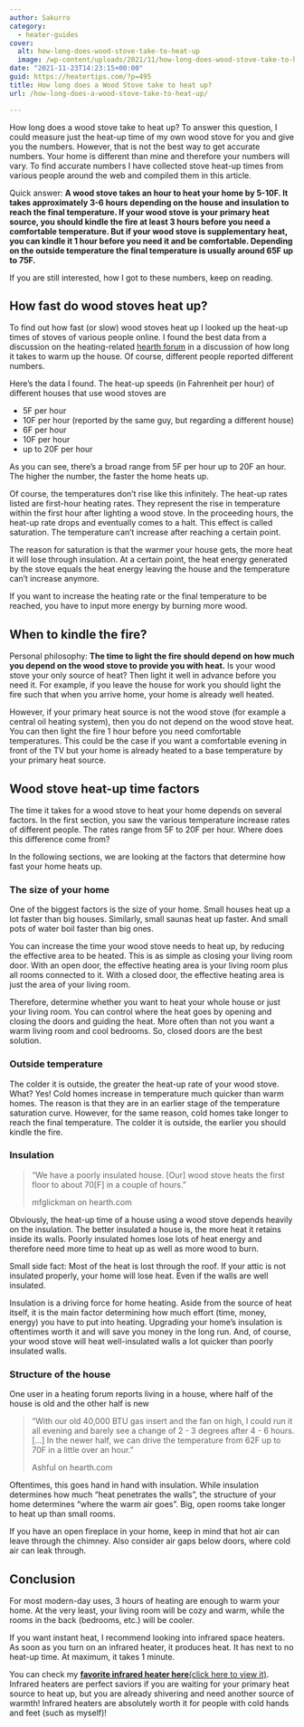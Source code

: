 ```yaml
---
author: Sakurro
category:
  - heater-guides
cover:
  alt: how-long-does-wood-stove-take-to-heat-up
  image: /wp-content/uploads/2021/11/how-long-does-wood-stove-take-to-heat-up.jpg
date: "2021-11-23T14:23:15+00:00"
guid: https://heatertips.com/?p=495
title: How long does a Wood Stove take to heat up?
url: /how-long-does-a-wood-stove-take-to-heat-up/

---
```

How long does a wood stove take to heat up? To answer this question, I could measure just the heat-up time of my own wood stove for you and give you the numbers. However, that is not the best way to get accurate numbers. Your home is different than mine and therefore your numbers will vary. To find accurate numbers I have collected stove heat-up times from various people around the web and compiled them in this article.

Quick answer: **A wood stove takes an hour to heat your home by 5-10F. It takes approximately 3-6 hours depending on the house and insulation to reach the final temperature. If your wood stove is your primary heat source, you should kindle the fire at least 3 hours before you need a comfortable temperature. But if your wood stove is supplementary heat, you can kindle it 1 hour before you need it and be comfortable. Depending on the outside temperature the final temperature is usually around 65F up to 75F.**

If you are still interested, how I got to these numbers, keep on reading.

## How fast do wood stoves heat up?

To find out how fast (or slow) wood stoves heat up I looked up the heat-up times of stoves of various people online. I found the best data from a discussion on the heating-related [hearth forum](https://www.hearth.com/talk/threads/how-long-does-it-take-to-warm-up-the-house.94331/) in a discussion of how long it takes to warm up the house. Of course, different people reported different numbers.

Here’s the data I found. The heat-up speeds (in Fahrenheit per hour) of different houses that use wood stoves are

- 5F per hour
- 10F per hour (reported by the same guy, but regarding a different house)
- 6F per hour
- 10F per hour
- up to 20F per hour

As you can see, there’s a broad range from 5F per hour up to 20F an hour. The higher the number, the faster the home heats up.

Of course, the temperatures don’t rise like this infinitely. The heat-up rates listed are first-hour heating rates. They represent the rise in temperature within the first hour after lighting a wood stove. In the proceeding hours, the heat-up rate drops and eventually comes to a halt. This effect is called saturation. The temperature can’t increase after reaching a certain point.

The reason for saturation is that the warmer your house gets, the more heat it will lose through insulation. At a certain point, the heat energy generated by the stove equals the heat energy leaving the house and the temperature can’t increase anymore.

If you want to increase the heating rate or the final temperature to be reached, you have to input more energy by burning more wood.

## When to kindle the fire?

Personal philosophy: **The time to light the fire should depend on how much you depend on the wood stove to provide you with heat.** Is your wood stove your only source of heat? Then light it well in advance before you need it. For example, if you leave the house for work you should light the fire such that when you arrive home, your home is already well heated.

However, if your primary heat source is not the wood stove (for example a central oil heating system), then you do not depend on the wood stove heat. You can then light the fire 1 hour before you need comfortable temperatures. This could be the case if you want a comfortable evening in front of the TV but your home is already heated to a base temperature by your primary heat source.

## Wood stove heat-up time factors

The time it takes for a wood stove to heat your home depends on several factors. In the first section, you saw the various temperature increase rates of different people. The rates range from 5F to 20F per hour. Where does this difference come from?

In the following sections, we are looking at the factors that determine how fast your home heats up.

### The size of your home

One of the biggest factors is the size of your home. Small houses heat up a lot faster than big houses. Similarly, small saunas heat up faster. And small pots of water boil faster than big ones.

You can increase the time your wood stove needs to heat up, by reducing the effective area to be heated. This is as simple as closing your living room door. With an open door, the effective heating area is your living room plus all rooms connected to it. With a closed door, the effective heating area is just the area of your living room.

Therefore, determine whether you want to heat your whole house or just your living room. You can control where the heat goes by opening and closing the doors and guiding the heat. More often than not you want a warm living room and cool bedrooms. So, closed doors are the best solution.

### Outside temperature

The colder it is outside, the greater the heat-up rate of your wood stove. What? Yes! Cold homes increase in temperature much quicker than warm homes. The reason is that they are in an earlier stage of the temperature saturation curve. However, for the same reason, cold homes take longer to reach the final temperature. The colder it is outside, the earlier you should kindle the fire.

### Insulation

> “We have a poorly insulated house. \[Our\] wood stove heats the first floor to about 70\[F\] in a couple of hours.”
>
> mfglickman on hearth.com

Obviously, the heat-up time of a house using a wood stove depends heavily on the insulation. The better insulated a house is, the more heat it retains inside its walls. Poorly insulated homes lose lots of heat energy and therefore need more time to heat up as well as more wood to burn.

Small side fact: Most of the heat is lost through the roof. If your attic is not insulated properly, your home will lose heat. Even if the walls are well insulated.

Insulation is a driving force for home heating. Aside from the source of heat itself, it is the main factor determining how much effort (time, money, energy) you have to put into heating. Upgrading your home’s insulation is oftentimes worth it and will save you money in the long run. And, of course, your wood stove will heat well-insulated walls a lot quicker than poorly insulated walls.

### Structure of the house

One user in a heating forum reports living in a house, where half of the house is old and the other half is new

> “With our old 40,000 BTU gas insert and the fan on high, I could run it all evening and barely see a change of 2 - 3 degrees after 4 - 6 hours. \[...\] In the newer half, we can drive the temperature from 62F up to 70F in a little over an hour.”
>
> Ashful on hearth.com

Oftentimes, this goes hand in hand with insulation. While insulation determines how much “heat penetrates the walls”, the structure of your home determines “where the warm air goes”. Big, open rooms take longer to heat up than small rooms.

If you have an open fireplace in your home, keep in mind that hot air can leave through the chimney. Also consider air gaps below doors, where cold air can leak through.

## Conclusion

For most modern-day uses, 3 hours of heating are enough to warm your home. At the very least, your living room will be cozy and warm, while the rooms in the back (bedrooms, etc.) will be cooler.

If you want instant heat, I recommend looking into infrared space heaters. As soon as you turn on an infrared heater, it produces heat. It has next to no heat-up time. At maximum, it takes 1 minute.

You can check my [**favorite infrared heater here**(click here to view it)](/recommended-products/best-infrared-heater/). Infrared heaters are perfect saviors if you are waiting for your primary heat source to heat up, but you are already shivering and need another source of warmth! Infrared heaters are absolutely worth it for people with cold hands and feet (such as myself)!
